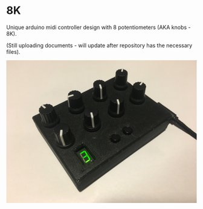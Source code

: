 # 8K
Unique arduino midi controller design with 8 potentiometers (AKA knobs - 8K).

(Still uploading documents - will update after repository has the necessary files).

![alt text](8K_prototype.jpg)
